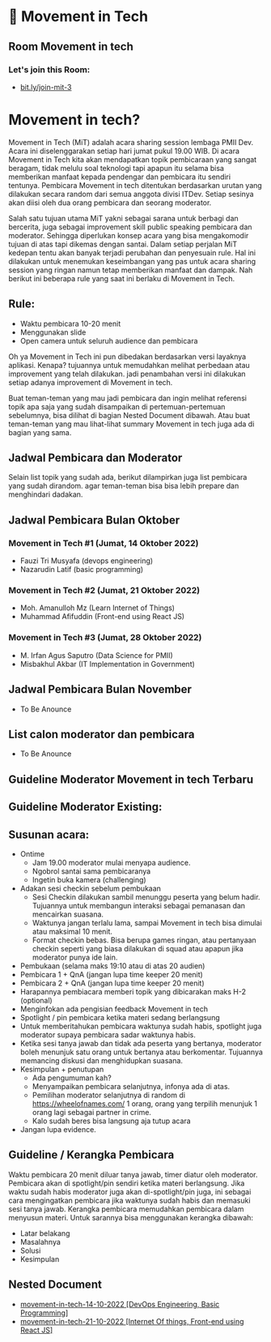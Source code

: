 # 📣 Movement in Tech
## Room Movement in tech

### Let's join this Room: 
- [bit.ly/join-mit-3](https://bit.ly/join-mit-3) 

# Movement in tech?

Movement in Tech (MiT) adalah acara sharing session lembaga PMII Dev. Acara ini diselenggarakan setiap hari jumat pukul 19.00 WIB. Di acara Movement in Tech kita akan mendapatkan topik pembicaraan yang sangat beragam, tidak melulu soal teknologi tapi apapun itu selama bisa memberikan manfaat kepada pendengar dan pembicara itu sendiri tentunya. Pembicara Movement in tech ditentukan berdasarkan urutan yang dilakukan secara random dari semua anggota divisi ITDev. Setiap sesinya akan diisi oleh dua orang pembicara dan seorang moderator.

Salah satu tujuan utama MiT yakni sebagai sarana untuk berbagi dan bercerita, juga sebagai improvement skill public speaking pembicara dan moderator. Sehingga diperlukan konsep acara yang bisa mengakomodir tujuan di atas tapi dikemas dengan santai. Dalam setiap perjalan MiT kedepan tentu akan banyak terjadi perubahan dan penyesuain rule. Hal ini dilakukan untuk menemukan keseimbangan yang pas untuk acara sharing session yang ringan namun tetap memberikan manfaat dan dampak. Nah berikut ini beberapa rule yang saat ini berlaku di Movement in Tech.

## Rule:
- Waktu pembicara 10-20 menit
- Menggunakan slide
- Open camera untuk seluruh audience dan pembicara

Oh ya Movement in Tech ini pun dibedakan berdasarkan versi layaknya aplikasi. Kenapa? tujuannya untuk memudahkan melihat perbedaan atau improvement yang telah dilakukan. jadi penambahan versi ini dilakukan setiap adanya improvement di Movement in tech.

Buat teman-teman yang mau jadi pembicara dan ingin melihat referensi topik apa saja yang sudah disampaikan di pertemuan-pertemuan sebelumnya, bisa dilihat di bagian Nested Document dibawah. Atau buat teman-teman yang mau lihat-lihat summary Movement in tech juga ada di bagian yang sama.

## Jadwal Pembicara dan Moderator
Selain list topik yang sudah ada, berikut dilampirkan juga list pembicara yang sudah dirandom. agar teman-teman bisa bisa lebih prepare dan menghindari dadakan.

## Jadwal Pembicara Bulan Oktober
### Movement in Tech #1 (Jumat, 14 Oktober 2022)
- Fauzi Tri Musyafa (devops engineering)
- Nazarudin Latif (basic programming)
### Movement in Tech #2 (Jumat, 21 Oktober 2022)
- Moh. Amanulloh Mz (Learn Internet of Things)
- Muhammad Afifuddin (Front-end using React JS)
### Movement in Tech #3 (Jumat, 28 Oktober 2022)
- M. Irfan Agus Saputro (Data Science for PMII)
- Misbakhul Akbar (IT Implementation in Government)

## Jadwal Pembicara Bulan November
- To Be Anounce
## List calon moderator dan pembicara
- To Be Anounce

## Guideline Moderator Movement in tech Terbaru
## Guideline Moderator Existing:
## Susunan acara:
- Ontime 
  - Jam 19.00 moderator mulai menyapa audience.
  - Ngobrol santai sama pembicaranya
  - Ingetin buka kamera (challenging)
- Adakan sesi checkin sebelum pembukaan
  - Sesi Checkin dilakukan sambil menunggu peserta yang belum hadir. Tujuannya untuk membangun interaksi sebagai pemanasan dan mencairkan suasana.
  - Waktunya jangan terlalu lama, sampai Movement in tech bisa dimulai atau maksimal 10 menit.
  - Format checkin bebas. Bisa berupa games ringan, atau pertanyaan checkin seperti yang biasa dilakukan di squad atau apapun jika moderator punya ide lain.
- Pembukaan (selama maks 19:10 atau di atas 20 audien)
- Pembicara 1 + QnA (jangan lupa time keeper 20 menit)
- Pembicara 2 + QnA (jangan lupa time keeper 20 menit)
- Harapannya pembiacara memberi topik yang dibicarakan maks H-2 (optional)
- Menginfokan ada pengisian feedback Movement in tech
- Spotlight / pin pembicara ketika materi sedang berlangsung
- Untuk memberitahukan pembicara waktunya sudah habis, spotlight juga moderator supaya pembicara sadar waktunya habis.
- Ketika sesi tanya jawab dan tidak ada peserta yang bertanya, moderator boleh menunjuk satu orang untuk bertanya atau berkomentar. Tujuannya memancing diskusi dan menghidupkan suasana.
- Kesimpulan + penutupan
  - Ada pengumuman kah?
  - Menyampaikan pembicara selanjutnya, infonya ada di atas.
  - Pemilihan moderator selanjutnya di random di https://wheelofnames.com/ 1 orang, orang yang terpilih menunjuk 1 orang lagi sebagai partner in crime.
  - Kalo sudah beres bisa langsung aja tutup acara
- Jangan lupa evidence.

## Guideline / Kerangka Pembicara
Waktu pembicara 20 menit diluar tanya jawab, timer diatur oleh moderator. Pembicara akan di spotlight/pin sendiri ketika materi berlangsung. Jika waktu sudah habis moderator juga akan di-spotlight/pin juga, ini sebagai cara mengingatkan pembicara jika waktunya sudah habis dan memasuki sesi tanya jawab.
Kerangka pembicara memudahkan pembicara dalam menyusun materi. Untuk sarannya bisa menggunakan kerangka dibawah:
- Latar belakang
- Masalahnya
- Solusi
- Kesimpulan


## Nested Document
- [movement-in-tech-14-10-2022 [DevOps Engineering, Basic Programming]](https://github.com/pmiidev/movement-in-tech/blob/main/movement-in-tech-14-10-2022.md)
- [movement-in-tech-21-10-2022 [Internet Of things, Front-end using React JS]](https://github.com/pmiidev/movement-in-tech/blob/main/movement-in-tech-21-10-2022.md)
